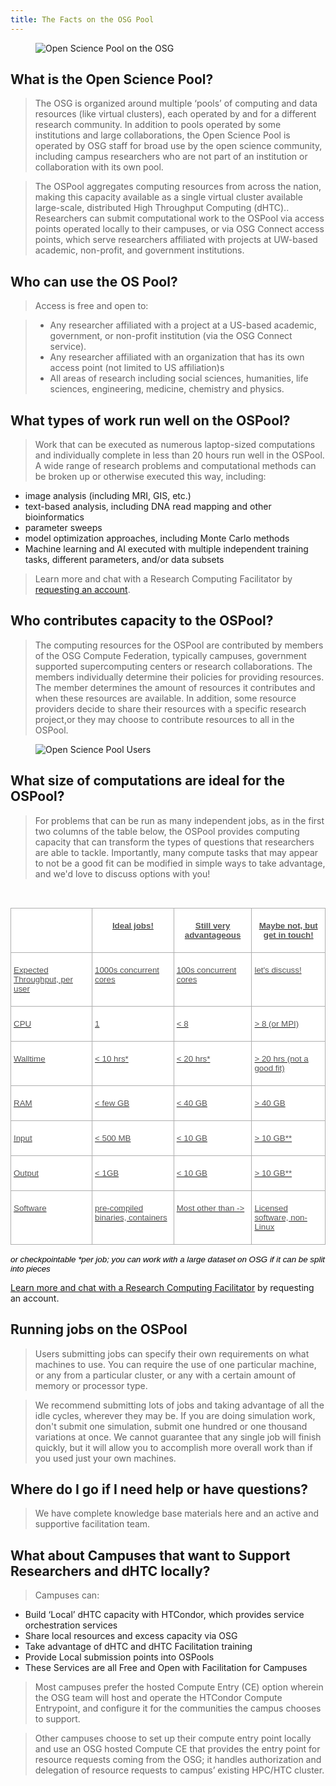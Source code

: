 ```yaml
---
title: The Facts on the OSG Pool
---
```


<figure class="figure">
  <img src="{{site.baseurl}}/assets/images/utilizing_osg_pools.png" class="figure-img img-fluid rounded" alt="Open Science Pool on the OSG">
</figure>

## What is the Open Science Pool?

> The OSG is organized around multiple ‘pools’ of computing and data resources (like virtual clusters), each operated by and for a different research community. In addition to pools operated by some institutions and large collaborations, the Open Science Pool is operated by OSG staff for broad use by the open science community, including campus researchers who are not part of an institution or collaboration with its own pool. 

> The OSPool aggregates computing resources from across the nation, making this capacity available as a single virtual cluster available large-scale, distributed High Throughput Computing (dHTC).. Researchers can submit computational work to the  OSPool via access points operated locally to their campuses, or via OSG Connect access points, which serve researchers affiliated with projects at UW-based academic, non-profit, and government institutions.

## Who can use the OS Pool?

> Access is free and open to:

>- Any researcher affiliated with a project at a US-based academic, government, or non-profit institution (via the OSG Connect service).
>- Any researcher affiliated with an organization that has its own access point (not limited to US affiliation)s 
>- All areas of research including social sciences, humanities, life sciences, engineering, medicine, chemistry and physics. 

## What types of work run well on the OSPool?

> Work that can be executed as numerous laptop-sized computations and individually complete in less than 20 hours run well in the OSPool. A wide range of research problems and computational methods can be broken up or otherwise executed this way, including:

- image analysis (including MRI, GIS, etc.)
- text-based analysis, including DNA read mapping and other bioinformatics
- parameter sweeps
- model optimization approaches, including Monte Carlo methods
- Machine learning and AI executed with multiple independent training tasks, different parameters, and/or data subsets

>Learn more and chat with a Research Computing Facilitator by [requesting an account](https://www.osgconnect.net/).

## Who contributes capacity to the OSPool?

> The computing resources for the OSPool are contributed by members of the OSG Compute Federation, typically campuses, government supported supercomputing centers or research collaborations. The members individually determine their policies for providing resources. The member determines the amount of resources it contributes and when these resources are available. In addition, some resource providers decide to share their resources with a specific research project,or they may choose to contribute resources to all in the OSPool.

<figure class="figure">
  <img src="{{site.baseurl}}/assets/images/osg_pool_lab.png" class="figure-img img-fluid rounded" alt="Open Science Pool Users">
</figure>

## What size of computations are ideal for the OSPool?

> For problems that can be run as many independent jobs, as in the first two columns of the table below, the OSPool provides computing capacity that can transform the types of questions that researchers are able to tackle. Importantly, many compute tasks that may appear to not be a good fit can be modified in simple ways to take advantage, and we'd love to discuss options with you!

 

<div class=WordSection1>

<p class=MsoNormal><span style='font-family:"Times New Roman",serif;mso-fareast-font-family:
"Times New Roman"'><o:p>&nbsp;</o:p></span></p>

<table class=MsoNormalTable border=0 cellspacing=0 cellpadding=0
 style='border-collapse:collapse;mso-yfti-tbllook:1184'>
 <tr style='mso-yfti-irow:0;mso-yfti-firstrow:yes;height:29.25pt'>
  <td valign=top style='border:solid #AFAFAF 1.0pt;mso-border-alt:solid #AFAFAF .75pt;
  background:white;padding:3.0pt 3.0pt 3.0pt 3.0pt;height:29.25pt'></td>
  <td valign=top style='border:solid #AFAFAF 1.0pt;border-left:none;mso-border-left-alt:
  solid #AFAFAF .75pt;mso-border-alt:solid #AFAFAF .75pt;background:white;
  padding:3.0pt 3.0pt 3.0pt 3.0pt;height:29.25pt'>
  <p class=MsoNormal align=center style='text-align:center'><b><u><span
  style='font-size:10.0pt;font-family:"Arial",sans-serif;mso-fareast-font-family:
  "Times New Roman";color:#555555'>Ideal jobs!</span></u></b><span
  style='font-family:"Times New Roman",serif;mso-fareast-font-family:"Times New Roman"'><o:p></o:p></span></p>
  </td>
  <td valign=top style='border:solid #AFAFAF 1.0pt;border-left:none;mso-border-left-alt:
  solid #AFAFAF .75pt;mso-border-alt:solid #AFAFAF .75pt;background:white;
  padding:3.0pt 3.0pt 3.0pt 3.0pt;height:29.25pt'>
  <p class=MsoNormal align=center style='text-align:center'><b><u><span
  style='font-size:10.0pt;font-family:"Arial",sans-serif;mso-fareast-font-family:
  "Times New Roman";color:#555555'>Still very advantageous</span></u></b><span
  style='font-family:"Times New Roman",serif;mso-fareast-font-family:"Times New Roman"'><o:p></o:p></span></p>
  </td>
  <td valign=top style='border:solid #AFAFAF 1.0pt;border-left:none;mso-border-left-alt:
  solid #AFAFAF .75pt;mso-border-alt:solid #AFAFAF .75pt;background:white;
  padding:3.0pt 3.0pt 3.0pt 3.0pt;height:29.25pt'>
  <p class=MsoNormal align=center style='text-align:center'><b><u><span
  style='font-size:10.0pt;font-family:"Arial",sans-serif;mso-fareast-font-family:
  "Times New Roman";color:#555555'>Maybe <span class=GramE>not, but</span> get
  in touch!</span></u></b><span style='font-family:"Times New Roman",serif;
  mso-fareast-font-family:"Times New Roman"'><o:p></o:p></span></p>
  </td>
 </tr>
 <tr style='mso-yfti-irow:1;height:29.25pt'>
  <td valign=top style='border:solid #AFAFAF 1.0pt;border-top:none;mso-border-top-alt:
  solid #AFAFAF .75pt;mso-border-alt:solid #AFAFAF .75pt;background:white;
  padding:3.0pt 3.0pt 3.0pt 3.0pt;height:29.25pt'>
  <p class=MsoNormal><u><span style='font-size:10.0pt;font-family:"Arial",sans-serif;
  mso-fareast-font-family:"Times New Roman";color:#555555'>Expected Throughput,
  per user</span></u><span style='font-family:"Times New Roman",serif;
  mso-fareast-font-family:"Times New Roman"'><o:p></o:p></span></p>
  </td>
  <td valign=top style='border-top:none;border-left:none;border-bottom:solid #AFAFAF 1.0pt;
  border-right:solid #AFAFAF 1.0pt;mso-border-top-alt:solid #AFAFAF .75pt;
  mso-border-left-alt:solid #AFAFAF .75pt;mso-border-alt:solid #AFAFAF .75pt;
  background:white;padding:3.0pt 3.0pt 3.0pt 3.0pt;height:29.25pt'>
  <p class=MsoNormal><u><span style='font-size:10.0pt;font-family:"Arial",sans-serif;
  mso-fareast-font-family:"Times New Roman";color:#555555'>1000s concurrent
  cores</span></u><span style='font-family:"Times New Roman",serif;mso-fareast-font-family:
  "Times New Roman"'><o:p></o:p></span></p>
  </td>
  <td valign=top style='border-top:none;border-left:none;border-bottom:solid #AFAFAF 1.0pt;
  border-right:solid #AFAFAF 1.0pt;mso-border-top-alt:solid #AFAFAF .75pt;
  mso-border-left-alt:solid #AFAFAF .75pt;mso-border-alt:solid #AFAFAF .75pt;
  background:white;padding:3.0pt 3.0pt 3.0pt 3.0pt;height:29.25pt'>
  <p class=MsoNormal><u><span style='font-size:10.0pt;font-family:"Arial",sans-serif;
  mso-fareast-font-family:"Times New Roman";color:#555555'>100s concurrent
  cores</span></u><span style='font-family:"Times New Roman",serif;mso-fareast-font-family:
  "Times New Roman"'><o:p></o:p></span></p>
  </td>
  <td valign=top style='border-top:none;border-left:none;border-bottom:solid #AFAFAF 1.0pt;
  border-right:solid #AFAFAF 1.0pt;mso-border-top-alt:solid #AFAFAF .75pt;
  mso-border-left-alt:solid #AFAFAF .75pt;mso-border-alt:solid #AFAFAF .75pt;
  background:white;padding:3.0pt 3.0pt 3.0pt 3.0pt;height:29.25pt'>
  <p class=MsoNormal><u><span style='font-size:10.0pt;font-family:"Arial",sans-serif;
  mso-fareast-font-family:"Times New Roman";color:#555555'>let's discuss!</span></u><span
  style='font-family:"Times New Roman",serif;mso-fareast-font-family:"Times New Roman"'><o:p></o:p></span></p>
  </td>
 </tr>
 <tr style='mso-yfti-irow:2;height:.25in'>
  <td valign=top style='border:solid #AFAFAF 1.0pt;border-top:none;mso-border-top-alt:
  solid #AFAFAF .75pt;mso-border-alt:solid #AFAFAF .75pt;background:white;
  padding:3.0pt 3.0pt 3.0pt 3.0pt;height:.25in'>
  <p class=MsoNormal><u><span style='font-size:10.0pt;font-family:"Arial",sans-serif;
  mso-fareast-font-family:"Times New Roman";color:#555555'>CPU</span></u><span
  style='font-family:"Times New Roman",serif;mso-fareast-font-family:"Times New Roman"'><o:p></o:p></span></p>
  </td>
  <td valign=top style='border-top:none;border-left:none;border-bottom:solid #AFAFAF 1.0pt;
  border-right:solid #AFAFAF 1.0pt;mso-border-top-alt:solid #AFAFAF .75pt;
  mso-border-left-alt:solid #AFAFAF .75pt;mso-border-alt:solid #AFAFAF .75pt;
  background:white;padding:3.0pt 3.0pt 3.0pt 3.0pt;height:.25in'>
  <p class=MsoNormal><u><span style='font-size:10.0pt;font-family:"Arial",sans-serif;
  mso-fareast-font-family:"Times New Roman";color:#555555'>1</span></u><span
  style='font-family:"Times New Roman",serif;mso-fareast-font-family:"Times New Roman"'><o:p></o:p></span></p>
  </td>
  <td valign=top style='border-top:none;border-left:none;border-bottom:solid #AFAFAF 1.0pt;
  border-right:solid #AFAFAF 1.0pt;mso-border-top-alt:solid #AFAFAF .75pt;
  mso-border-left-alt:solid #AFAFAF .75pt;mso-border-alt:solid #AFAFAF .75pt;
  background:white;padding:3.0pt 3.0pt 3.0pt 3.0pt;height:.25in'>
  <p class=MsoNormal><u><span style='font-size:10.0pt;font-family:"Arial",sans-serif;
  mso-fareast-font-family:"Times New Roman";color:#555555'>&lt; 8</span></u><span
  style='font-family:"Times New Roman",serif;mso-fareast-font-family:"Times New Roman"'><o:p></o:p></span></p>
  </td>
  <td valign=top style='border-top:none;border-left:none;border-bottom:solid #AFAFAF 1.0pt;
  border-right:solid #AFAFAF 1.0pt;mso-border-top-alt:solid #AFAFAF .75pt;
  mso-border-left-alt:solid #AFAFAF .75pt;mso-border-alt:solid #AFAFAF .75pt;
  background:white;padding:3.0pt 3.0pt 3.0pt 3.0pt;height:.25in'>
  <p class=MsoNormal><u><span style='font-size:10.0pt;font-family:"Arial",sans-serif;
  mso-fareast-font-family:"Times New Roman";color:#555555'>&gt; 8 (or MPI)</span></u><span
  style='font-family:"Times New Roman",serif;mso-fareast-font-family:"Times New Roman"'><o:p></o:p></span></p>
  </td>
 </tr>
 <tr style='mso-yfti-irow:3;height:.25in'>
  <td valign=top style='border:solid #AFAFAF 1.0pt;border-top:none;mso-border-top-alt:
  solid #AFAFAF .75pt;mso-border-alt:solid #AFAFAF .75pt;background:white;
  padding:3.0pt 3.0pt 3.0pt 3.0pt;height:.25in'>
  <p class=MsoNormal><span class=SpellE><u><span style='font-size:10.0pt;
  font-family:"Arial",sans-serif;mso-fareast-font-family:"Times New Roman";
  color:#555555'>Walltime</span></u></span><span style='font-family:"Times New Roman",serif;
  mso-fareast-font-family:"Times New Roman"'><o:p></o:p></span></p>
  </td>
  <td valign=top style='border-top:none;border-left:none;border-bottom:solid #AFAFAF 1.0pt;
  border-right:solid #AFAFAF 1.0pt;mso-border-top-alt:solid #AFAFAF .75pt;
  mso-border-left-alt:solid #AFAFAF .75pt;mso-border-alt:solid #AFAFAF .75pt;
  background:white;padding:3.0pt 3.0pt 3.0pt 3.0pt;height:.25in'>
  <p class=MsoNormal><u><span style='font-size:10.0pt;font-family:"Arial",sans-serif;
  mso-fareast-font-family:"Times New Roman";color:#555555'>&lt; 10 <span
  class=SpellE>hrs</span>*</span></u><span style='font-family:"Times New Roman",serif;
  mso-fareast-font-family:"Times New Roman"'><o:p></o:p></span></p>
  </td>
  <td valign=top style='border-top:none;border-left:none;border-bottom:solid #AFAFAF 1.0pt;
  border-right:solid #AFAFAF 1.0pt;mso-border-top-alt:solid #AFAFAF .75pt;
  mso-border-left-alt:solid #AFAFAF .75pt;mso-border-alt:solid #AFAFAF .75pt;
  background:white;padding:3.0pt 3.0pt 3.0pt 3.0pt;height:.25in'>
  <p class=MsoNormal><u><span style='font-size:10.0pt;font-family:"Arial",sans-serif;
  mso-fareast-font-family:"Times New Roman";color:#555555'>&lt; 20 <span
  class=SpellE>hrs</span>*</span></u><span style='font-family:"Times New Roman",serif;
  mso-fareast-font-family:"Times New Roman"'><o:p></o:p></span></p>
  </td>
  <td valign=top style='border-top:none;border-left:none;border-bottom:solid #AFAFAF 1.0pt;
  border-right:solid #AFAFAF 1.0pt;mso-border-top-alt:solid #AFAFAF .75pt;
  mso-border-left-alt:solid #AFAFAF .75pt;mso-border-alt:solid #AFAFAF .75pt;
  background:white;padding:3.0pt 3.0pt 3.0pt 3.0pt;height:.25in'>
  <p class=MsoNormal><u><span style='font-size:10.0pt;font-family:"Arial",sans-serif;
  mso-fareast-font-family:"Times New Roman";color:#555555'>&gt; 20 <span
  class=SpellE>hrs</span> (not a good fit)</span></u><span style='font-family:
  "Times New Roman",serif;mso-fareast-font-family:"Times New Roman"'><o:p></o:p></span></p>
  </td>
 </tr>
 <tr style='mso-yfti-irow:4;height:.25in'>
  <td valign=top style='border:solid #AFAFAF 1.0pt;border-top:none;mso-border-top-alt:
  solid #AFAFAF .75pt;mso-border-alt:solid #AFAFAF .75pt;background:white;
  padding:3.0pt 3.0pt 3.0pt 3.0pt;height:.25in'>
  <p class=MsoNormal><u><span style='font-size:10.0pt;font-family:"Arial",sans-serif;
  mso-fareast-font-family:"Times New Roman";color:#555555'>RAM</span></u><span
  style='font-family:"Times New Roman",serif;mso-fareast-font-family:"Times New Roman"'><o:p></o:p></span></p>
  </td>
  <td valign=top style='border-top:none;border-left:none;border-bottom:solid #AFAFAF 1.0pt;
  border-right:solid #AFAFAF 1.0pt;mso-border-top-alt:solid #AFAFAF .75pt;
  mso-border-left-alt:solid #AFAFAF .75pt;mso-border-alt:solid #AFAFAF .75pt;
  background:white;padding:3.0pt 3.0pt 3.0pt 3.0pt;height:.25in'>
  <p class=MsoNormal><u><span style='font-size:10.0pt;font-family:"Arial",sans-serif;
  mso-fareast-font-family:"Times New Roman";color:#555555'>&lt; few GB</span></u><span
  style='font-family:"Times New Roman",serif;mso-fareast-font-family:"Times New Roman"'><o:p></o:p></span></p>
  </td>
  <td valign=top style='border-top:none;border-left:none;border-bottom:solid #AFAFAF 1.0pt;
  border-right:solid #AFAFAF 1.0pt;mso-border-top-alt:solid #AFAFAF .75pt;
  mso-border-left-alt:solid #AFAFAF .75pt;mso-border-alt:solid #AFAFAF .75pt;
  background:white;padding:3.0pt 3.0pt 3.0pt 3.0pt;height:.25in'>
  <p class=MsoNormal><u><span style='font-size:10.0pt;font-family:"Arial",sans-serif;
  mso-fareast-font-family:"Times New Roman";color:#555555'>&lt; 40 GB</span></u><span
  style='font-family:"Times New Roman",serif;mso-fareast-font-family:"Times New Roman"'><o:p></o:p></span></p>
  </td>
  <td valign=top style='border-top:none;border-left:none;border-bottom:solid #AFAFAF 1.0pt;
  border-right:solid #AFAFAF 1.0pt;mso-border-top-alt:solid #AFAFAF .75pt;
  mso-border-left-alt:solid #AFAFAF .75pt;mso-border-alt:solid #AFAFAF .75pt;
  background:white;padding:3.0pt 3.0pt 3.0pt 3.0pt;height:.25in'>
  <p class=MsoNormal><u><span style='font-size:10.0pt;font-family:"Arial",sans-serif;
  mso-fareast-font-family:"Times New Roman";color:#555555'>&gt; 40 GB</span></u><span
  style='font-family:"Times New Roman",serif;mso-fareast-font-family:"Times New Roman"'><o:p></o:p></span></p>
  </td>
 </tr>
 <tr style='mso-yfti-irow:5;height:.25in'>
  <td valign=top style='border:solid #AFAFAF 1.0pt;border-top:none;mso-border-top-alt:
  solid #AFAFAF .75pt;mso-border-alt:solid #AFAFAF .75pt;background:white;
  padding:3.0pt 3.0pt 3.0pt 3.0pt;height:.25in'>
  <p class=MsoNormal><u><span style='font-size:10.0pt;font-family:"Arial",sans-serif;
  mso-fareast-font-family:"Times New Roman";color:#555555'>Input</span></u><span
  style='font-family:"Times New Roman",serif;mso-fareast-font-family:"Times New Roman"'><o:p></o:p></span></p>
  </td>
  <td valign=top style='border-top:none;border-left:none;border-bottom:solid #AFAFAF 1.0pt;
  border-right:solid #AFAFAF 1.0pt;mso-border-top-alt:solid #AFAFAF .75pt;
  mso-border-left-alt:solid #AFAFAF .75pt;mso-border-alt:solid #AFAFAF .75pt;
  background:white;padding:3.0pt 3.0pt 3.0pt 3.0pt;height:.25in'>
  <p class=MsoNormal><u><span style='font-size:10.0pt;font-family:"Arial",sans-serif;
  mso-fareast-font-family:"Times New Roman";color:#555555'>&lt; 500 MB</span></u><span
  style='font-family:"Times New Roman",serif;mso-fareast-font-family:"Times New Roman"'><o:p></o:p></span></p>
  </td>
  <td valign=top style='border-top:none;border-left:none;border-bottom:solid #AFAFAF 1.0pt;
  border-right:solid #AFAFAF 1.0pt;mso-border-top-alt:solid #AFAFAF .75pt;
  mso-border-left-alt:solid #AFAFAF .75pt;mso-border-alt:solid #AFAFAF .75pt;
  background:white;padding:3.0pt 3.0pt 3.0pt 3.0pt;height:.25in'>
  <p class=MsoNormal><u><span style='font-size:10.0pt;font-family:"Arial",sans-serif;
  mso-fareast-font-family:"Times New Roman";color:#555555'>&lt; 10 GB</span></u><span
  style='font-family:"Times New Roman",serif;mso-fareast-font-family:"Times New Roman"'><o:p></o:p></span></p>
  </td>
  <td valign=top style='border-top:none;border-left:none;border-bottom:solid #AFAFAF 1.0pt;
  border-right:solid #AFAFAF 1.0pt;mso-border-top-alt:solid #AFAFAF .75pt;
  mso-border-left-alt:solid #AFAFAF .75pt;mso-border-alt:solid #AFAFAF .75pt;
  background:white;padding:3.0pt 3.0pt 3.0pt 3.0pt;height:.25in'>
  <p class=MsoNormal><u><span style='font-size:10.0pt;font-family:"Arial",sans-serif;
  mso-fareast-font-family:"Times New Roman";color:#555555'>&gt; 10 GB**</span></u><span
  style='font-family:"Times New Roman",serif;mso-fareast-font-family:"Times New Roman"'><o:p></o:p></span></p>
  </td>
 </tr>
 <tr style='mso-yfti-irow:6;height:.25in'>
  <td valign=top style='border:solid #AFAFAF 1.0pt;border-top:none;mso-border-top-alt:
  solid #AFAFAF .75pt;mso-border-alt:solid #AFAFAF .75pt;background:white;
  padding:3.0pt 3.0pt 3.0pt 3.0pt;height:.25in'>
  <p class=MsoNormal><u><span style='font-size:10.0pt;font-family:"Arial",sans-serif;
  mso-fareast-font-family:"Times New Roman";color:#555555'>Output</span></u><span
  style='font-family:"Times New Roman",serif;mso-fareast-font-family:"Times New Roman"'><o:p></o:p></span></p>
  </td>
  <td valign=top style='border-top:none;border-left:none;border-bottom:solid #AFAFAF 1.0pt;
  border-right:solid #AFAFAF 1.0pt;mso-border-top-alt:solid #AFAFAF .75pt;
  mso-border-left-alt:solid #AFAFAF .75pt;mso-border-alt:solid #AFAFAF .75pt;
  background:white;padding:3.0pt 3.0pt 3.0pt 3.0pt;height:.25in'>
  <p class=MsoNormal><u><span style='font-size:10.0pt;font-family:"Arial",sans-serif;
  mso-fareast-font-family:"Times New Roman";color:#555555'>&lt; 1GB</span></u><span
  style='font-family:"Times New Roman",serif;mso-fareast-font-family:"Times New Roman"'><o:p></o:p></span></p>
  </td>
  <td valign=top style='border-top:none;border-left:none;border-bottom:solid #AFAFAF 1.0pt;
  border-right:solid #AFAFAF 1.0pt;mso-border-top-alt:solid #AFAFAF .75pt;
  mso-border-left-alt:solid #AFAFAF .75pt;mso-border-alt:solid #AFAFAF .75pt;
  background:white;padding:3.0pt 3.0pt 3.0pt 3.0pt;height:.25in'>
  <p class=MsoNormal><u><span style='font-size:10.0pt;font-family:"Arial",sans-serif;
  mso-fareast-font-family:"Times New Roman";color:#555555'>&lt; 10 GB</span></u><span
  style='font-family:"Times New Roman",serif;mso-fareast-font-family:"Times New Roman"'><o:p></o:p></span></p>
  </td>
  <td valign=top style='border-top:none;border-left:none;border-bottom:solid #AFAFAF 1.0pt;
  border-right:solid #AFAFAF 1.0pt;mso-border-top-alt:solid #AFAFAF .75pt;
  mso-border-left-alt:solid #AFAFAF .75pt;mso-border-alt:solid #AFAFAF .75pt;
  background:white;padding:3.0pt 3.0pt 3.0pt 3.0pt;height:.25in'>
  <p class=MsoNormal><u><span style='font-size:10.0pt;font-family:"Arial",sans-serif;
  mso-fareast-font-family:"Times New Roman";color:#555555'>&gt; 10 GB**</span></u><span
  style='font-family:"Times New Roman",serif;mso-fareast-font-family:"Times New Roman"'><o:p></o:p></span></p>
  </td>
 </tr>
 <tr style='mso-yfti-irow:7;mso-yfti-lastrow:yes;height:29.25pt'>
  <td valign=top style='border:solid #AFAFAF 1.0pt;border-top:none;mso-border-top-alt:
  solid #AFAFAF .75pt;mso-border-alt:solid #AFAFAF .75pt;background:white;
  padding:3.0pt 3.0pt 3.0pt 3.0pt;height:29.25pt'>
  <p class=MsoNormal><u><span style='font-size:10.0pt;font-family:"Arial",sans-serif;
  mso-fareast-font-family:"Times New Roman";color:#555555'>Software</span></u><span
  style='font-family:"Times New Roman",serif;mso-fareast-font-family:"Times New Roman"'><o:p></o:p></span></p>
  </td>
  <td valign=top style='border-top:none;border-left:none;border-bottom:solid #AFAFAF 1.0pt;
  border-right:solid #AFAFAF 1.0pt;mso-border-top-alt:solid #AFAFAF .75pt;
  mso-border-left-alt:solid #AFAFAF .75pt;mso-border-alt:solid #AFAFAF .75pt;
  background:white;padding:3.0pt 3.0pt 3.0pt 3.0pt;height:29.25pt'>
  <p class=MsoNormal><u><span style='font-size:10.0pt;font-family:"Arial",sans-serif;
  mso-fareast-font-family:"Times New Roman";color:#555555'>pre-compiled
  binaries, containers</span></u><span style='font-family:"Times New Roman",serif;
  mso-fareast-font-family:"Times New Roman"'><o:p></o:p></span></p>
  </td>
  <td valign=top style='border-top:none;border-left:none;border-bottom:solid #AFAFAF 1.0pt;
  border-right:solid #AFAFAF 1.0pt;mso-border-top-alt:solid #AFAFAF .75pt;
  mso-border-left-alt:solid #AFAFAF .75pt;mso-border-alt:solid #AFAFAF .75pt;
  background:white;padding:3.0pt 3.0pt 3.0pt 3.0pt;height:29.25pt'>
  <p class=MsoNormal><u><span style='font-size:10.0pt;font-family:"Arial",sans-serif;
  mso-fareast-font-family:"Times New Roman";color:#555555'>Most other than
  -&gt;</span></u><span style='font-family:"Times New Roman",serif;mso-fareast-font-family:
  "Times New Roman"'><o:p></o:p></span></p>
  </td>
  <td valign=top style='border-top:none;border-left:none;border-bottom:solid #AFAFAF 1.0pt;
  border-right:solid #AFAFAF 1.0pt;mso-border-top-alt:solid #AFAFAF .75pt;
  mso-border-left-alt:solid #AFAFAF .75pt;mso-border-alt:solid #AFAFAF .75pt;
  background:white;padding:3.0pt 3.0pt 3.0pt 3.0pt;height:29.25pt'>
  <p class=MsoNormal><u><span style='font-size:10.0pt;font-family:"Arial",sans-serif;
  mso-fareast-font-family:"Times New Roman";color:#555555'>Licensed software,
  non-Linux</span></u><span style='font-family:"Times New Roman",serif;
  mso-fareast-font-family:"Times New Roman"'><o:p></o:p></span></p>
  </td>
 </tr>
</table>

<p class=MsoNormal><i><span style='font-size:10.0pt;font-family:"Arial",sans-serif;
mso-fareast-font-family:"Times New Roman";color:black'>or <span class=SpellE>checkpointable</span>
*per job; you can work with a large dataset on OSG if it can be split into
pieces</span></i><span style='font-family:"Times New Roman",serif;mso-fareast-font-family:
"Times New Roman"'><o:p></o:p></span></p>
</div>

[Learn more and chat with a Research Computing Facilitator](https://www.osgconnect.net/) by requesting an account.

## Running jobs on the OSPool

> Users submitting jobs can specify their own requirements on what machines to use. You can require the use of one particular machine, or any from a particular cluster, or any with a certain amount of memory or processor type. 

> We recommend  submitting lots of jobs and taking advantage of all the idle cycles, wherever they may be. If you are doing simulation work, don't submit one simulation, submit one hundred or one thousand variations at once. We  cannot guarantee that any single job will finish quickly, but it will allow you to accomplish more overall work than if you used just your own machines. 

## Where do I go if I need help or have questions?

> We have complete knowledge base materials here and an active and supportive facilitation team.

 
## What about Campuses that want to Support Researchers and dHTC locally?

> Campuses can:

- Build ‘Local’ dHTC capacity with HTCondor, which provides service orchestration services
- Share local resources and excess capacity via OSG 
- Take advantage of dHTC and dHTC Facilitation training 
- Provide Local submission points into OSPools 
- These Services are all Free and Open with Facilitation for Campuses 

> Most campuses prefer the hosted Compute Entry (CE) option wherein the OSG team will host and operate the HTCondor Compute Entrypoint, and configure it for the communities the campus chooses to support. 

> Other campuses choose to set up their compute entry point locally and use an OSG hosted Compute CE that provides the entry point for resource requests coming from the OSG; it handles authorization and delegation of resource requests to campus’ existing HPC/HTC cluster. 


